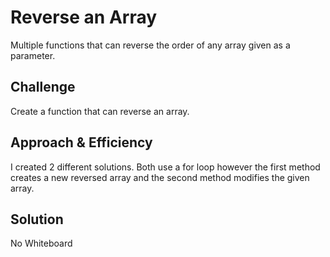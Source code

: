 # Reverse an Array
Multiple functions that can reverse the order of any array given as a parameter.

## Challenge
Create a function that can reverse an array.

## Approach & Efficiency
I created 2 different solutions. Both use a for loop however the first method creates a new reversed array and the second method modifies the given array.

## Solution
No Whiteboard